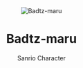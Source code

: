 <!DOCTYPE html>
<html lang="en">
<head>
	<meta charset="utf-8" />
	<meta name="viewport" content="width=device-width, initial-scale=1" />
	<title>Badtz-maru</title>
</head>
<body>
	<center>
	<img src="https://i.pinimg.com/474x/2f/aa/03/2faa03efeee3137f39a4356d59b695f0.jpg" alt = "Badtz-maru" />
    	<h1> Badtz-maru </h1>
    </div>
	<p>Sanrio Character</p>
	</center>
	</body>
</html>

